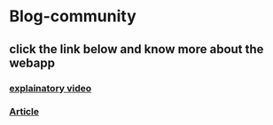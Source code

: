 # Blog-community

## click the link below and know more about the webapp

### [explainatory video](https://www.instagram.com/tv/CIcdWPonmY0/?utm_source=ig_web_copy_link)

### [Article](https://sites.google.com/view/about-stddev/home)
